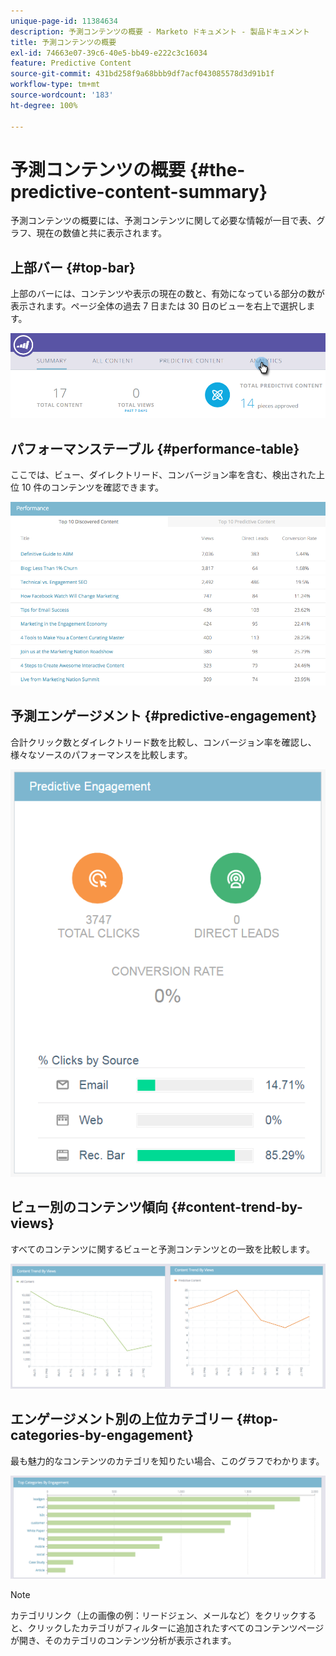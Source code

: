 ```yaml
---
unique-page-id: 11384634
description: 予測コンテンツの概要 - Marketo ドキュメント - 製品ドキュメント
title: 予測コンテンツの概要
exl-id: 74663e07-39c6-40e5-bb49-e222c3c16034
feature: Predictive Content
source-git-commit: 431bd258f9a68bbb9df7acf043085578d3d91b1f
workflow-type: tm+mt
source-wordcount: '183'
ht-degree: 100%

---
```


# 予測コンテンツの概要 {#the-predictive-content-summary}

予測コンテンツの概要には、予測コンテンツに関して必要な情報が一目で表、グラフ、現在の数値と共に表示されます。

## 上部バー {#top-bar}

上部のバーには、コンテンツや表示の現在の数と、有効になっている部分の数が表示されます。ページ全体の過去 7 日または 30 日のビューを右上で選択します。

![](assets/image2017-10-17-14-3a10-3a22.png)

## パフォーマンステーブル {#performance-table}

ここでは、ビュー、ダイレクトリード、コンバージョン率を含む、検出された上位 10 件のコンテンツを確認できます。

![](assets/image2017-10-3-10-3a4-3a40.png)

## 予測エンゲージメント {#predictive-engagement}

合計クリック数とダイレクトリード数を比較し、コンバージョン率を確認し、様々なソースのパフォーマンスを比較します。

![](assets/predictive-engagement-actual.png)

## ビュー別のコンテンツ傾向  {#content-trend-by-views}

すべてのコンテンツに関するビューと予測コンテンツとの一致を比較します。

![](assets/4.png)

## エンゲージメント別の上位カテゴリー {#top-categories-by-engagement}

最も魅力的なコンテンツのカテゴリを知りたい場合、このグラフでわかります。

![](assets/5.png)

>[!NOTE]
>
>カテゴリリンク（上の画像の例：リードジェン、メールなど）をクリックすると、クリックしたカテゴリがフィルターに追加されたすべてのコンテンツページが開き、そのカテゴリのコンテンツ分析が表示されます。

